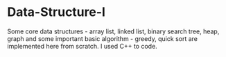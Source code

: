 # Data-Structure-I
Some core data structures - array list, linked list, binary search tree, heap, graph and some important basic algorithm - greedy, quick sort are implemented here from scratch. I used C++ to code.
